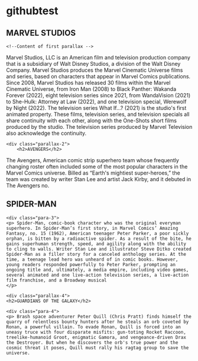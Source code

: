 # githubtest
<!DOCTYPE html> 

<html lang="en"> 

 

<head> 
<title >Parallax website</title> 
    <LINK rel="stylesheet" href="style.css"> 

</head> 

 

<body> 
<!-- Giving title of the first parallax --> 
    <div class="parallax-1"> 
        <h2>MARVEL STUDIOS</h2> 
    </div> 

    <!--Content of first parallax --> 
<div class="para-1"> 
<p> Marvel Studios, LLC is an American film and television production company that is a subsidiary of Walt Disney Studios, a division of the Walt Disney Company. Marvel Studios produces the Marvel Cinematic Universe films and series, based on characters that appear in Marvel Comics publications.
    Since 2008, Marvel Studios has released 30 films within the Marvel Cinematic Universe, from Iron Man (2008) to Black Panther: Wakanda Forever (2022), eight television series since 2021, from WandaVision (2021) to She-Hulk: Attorney at Law (2022), and one television special, Werewolf by Night (2022). The television series What If...? (2021) is the studio's first animated property. These films, television series, and television specials all share continuity with each other, along with the One-Shots short films produced by the studio. The television series produced by Marvel Television also acknowledge the continuity.
</p> 
</div>  

    <div class="parallax-2"> 
        <h2>AVENGERS</h2> 
 </div> 

 <div class="para-2"> 
    <p> The Avengers, American comic strip superhero team whose frequently changing roster often included some of the most popular characters in the Marvel Comics universe. Billed as “Earth's mightiest super-heroes,” the team was created by writer Stan Lee and artist Jack Kirby, and it debuted in The Avengers no.
        </p>
</div> 

<div class="parallax-3"> 
     <h2>SPIDER-MAN</h2> 
    </div> 

    <div class="para-3"> 
    <p> Spider-Man, comic-book character who was the original everyman superhero. In Spider-Man’s first story, in Marvel Comics’ Amazing Fantasy, no. 15 (1962), American teenager Peter Parker, a poor sickly orphan, is bitten by a radioactive spider. As a result of the bite, he gains superhuman strength, speed, and agility along with the ability to cling to walls. Writer Stan Lee and illustrator Steve Ditko created Spider-Man as a filler story for a canceled anthology series. At the time, a teenage lead hero was unheard of in comic books. However, young readers responded powerfully to Peter Parker, prompting an ongoing title and, ultimately, a media empire, including video games, several animated and one live-action television series, a live-action film franchise, and a Broadway musical
    </p> 
</div> 

 
    <div class="parallax-4">
    <h2>GUARDIANS OF THE GALAXY</h2> 
</div> 

    <div class="para-4"> 
    <p> Brash space adventurer Peter Quill (Chris Pratt) finds himself the quarry of relentless bounty hunters after he steals an orb coveted by Ronan, a powerful villain. To evade Ronan, Quill is forced into an uneasy truce with four disparate misfits: gun-toting Rocket Raccoon, treelike-humanoid Groot, enigmatic Gamora, and vengeance-driven Drax the Destroyer. But when he discovers the orb's true power and the cosmic threat it poses, Quill must rally his ragtag group to save the universe.
    
</p> 
</div> 

 

</body> 
